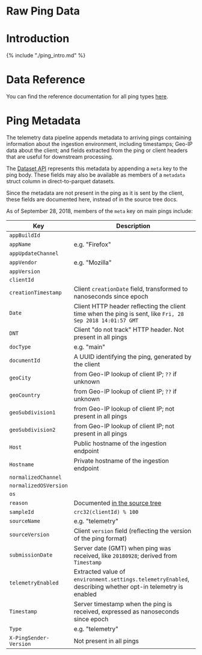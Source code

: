 # Raw Ping Data

<!-- toc -->

# Introduction

{% include "./ping_intro.md" %}

# Data Reference

You can find the reference documentation for all ping types
[here](https://firefox-source-docs.mozilla.org/toolkit/components/telemetry/telemetry/concepts/pings.html).

# Ping Metadata

The telemetry data pipeline appends metadata to arriving pings containing
information about the ingestion environment, including timestamps;
Geo-IP data about the client;
and fields extracted from the ping or client headers that are useful for downstream processing.

The [Dataset API](https://python-moztelemetry.readthedocs.io/en/latest/api.html#dataset)
represents this metadata by appending a `meta` key to the ping body.
These fields may also be available as members of a `metadata` struct column
in direct-to-parquet datasets.

Since the metadata are not present in the ping as it is sent by the client,
these fields are documented here, instead of in the source tree docs.

As of September 28, 2018, members of the `meta` key on main pings include:


Key | Description
--- | -----------
`appBuildId` |
`appName` | e.g. "Firefox"
`appUpdateChannel` |
`appVendor` | e.g. "Mozilla"
`appVersion` |
`clientId` |
`creationTimestamp` | Client `creationDate` field, transformed to nanoseconds since epoch
`Date` | Client HTTP header reflecting the client time when the ping is sent, like `Fri, 28 Sep 2018 14:01:57 GMT`
`DNT` | Client "do not track" HTTP header. Not present in all pings
`docType` | e.g. "main"
`documentId` | A UUID identifying the ping, generated by the client
`geoCity` | from Geo-IP lookup of client IP; `??` if unknown
`geoCountry` | from Geo-IP lookup of client IP; `??` if unknown
`geoSubdivision1` | from Geo-IP lookup of client IP; not present in all pings
`geoSubdivision2` | from Geo-IP lookup of client IP; not present in all pings
`Host` | Public hostname of the ingestion endpoint
`Hostname` | Private hostname of the ingestion endpoint
`normalizedChannel` |
`normalizedOSVersion` |
`os` |
`reason` | Documented [in the source tree](https://firefox-source-docs.mozilla.org/toolkit/components/telemetry/telemetry/data/main-ping.html)
`sampleId` | `crc32(clientId) % 100`
`sourceName` | e.g. "telemetry"
`sourceVersion` | Client `version` field (reflecting the version of the ping format)
`submissionDate` | Server date (GMT) when ping was received, like `20180928`; derived from `Timestamp`
`telemetryEnabled` | Extracted value of `environment.settings.telemetryEnabled`, describing whether opt-in telemetry is enabled
`Timestamp` | Server timestamp when the ping is received, expressed as nanoseconds since epoch
`Type` | e.g. "telemetry"
`X-PingSender-Version` | Not present in all pings
